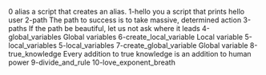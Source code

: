 0 alias a script that creates an alias.
1-hello you a script that prints hello user
2-path The path to success is to take massive, determined action
3-paths If the path be beautiful, let us not ask where it leads
4-global_variables Global variables
6-create_local_variable Local variable
5-local_variables 5-local_variables
7-create_global_variable Global variable
8-true_knowledge Every addition to true knowledge is an addition to human power
9-divide_and_rule
10-love_exponent_breath
